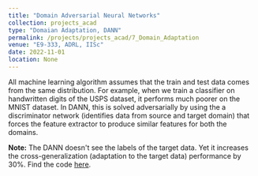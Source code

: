 ```yaml
---
title: "Domain Adversarial Neural Networks"
collection: projects_acad
type: "Domaian Adaptation, DANN"
permalink: /projects/projects_acad/7_Domain_Adaptation
venue: "E9-333, ADRL, IISc"
date: 2022-11-01
location: None
---
```


All machine learning algorithm assumes that the train and test data comes from the same distribution. For example, when we train a classifier on handwritten digits of the USPS dataset, it performs much poorer on the MNIST dataset. In DANN, this is solved adversarially by using the a discriminator network (identifies data from source and target domain) that forces the feature extractor to produce similar features for both the domains.    

**Note:** The DANN doesn't see the labels of the target data. Yet it increases the cross-generalization (adaptation to the target data) performance by 30%. Find the code [here](https://www.github.com/mainak-biswas1999).   